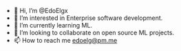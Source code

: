 - 👋 Hi, I’m @EdoElgx
- 👀 I’m interested in Enterprise software development.
- 🌱 I’m currently learning ML.
- 💞️ I’m looking to collaborate on open source ML projects.
- 📫 How to reach me edoelg@pm.me

<!---
EdoElgx/EdoElgx is a ✨ special ✨ repository because its `README.md` (this file) appears on your GitHub profile.
You can click the Preview link to take a look at your changes.
--->
